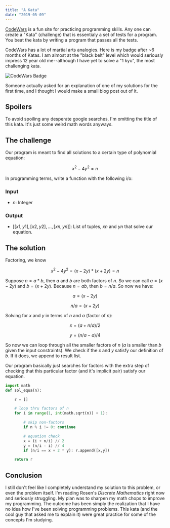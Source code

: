 ```yaml
---
title: "A Kata"
date: "2019-05-09"
---
```


[CodeWars](https://codewars.com) is a fun site for practicing programming skills. Any one can create a "Kata" (challenge) that is essentialy a set of tests for a program. You beat the kata by writing a program that passes all the tests.

CodeWars has a lot of martial arts analogies. Here is my badge after ~6 months of Katas. I am almost at the "black belt" level which would seriously impress 12 year old me--although I have yet to solve a "1 kyu", the most challenging kata.

![CodeWars Badge](https://www.codewars.com/users/jistjoalal/badges/large)

Someone actually asked for an explanation of one of my solutions for the first time, and I thought I would make a small blog post out of it.

## Spoilers

To avoid spoiling any desperate google searches, I'm omitting the title of this kata. It's just some weird math words anyways.

## The challenge

Our program is meant to find all solutions to a certain type of polynomial equation:

$$
x^2 - 4y^2 = n
$$

In programming terms, write a function with the following i/o:

### Input

- $n$: Integer

### Output

- $[[x1, y1], [x2, y2], ..., [xn, yn]]$: List of tuples, $xn$ and $yn$ that solve our equation.

## The solution

Factoring, we know

$$
x^2 - 4y^2 = (x - 2y) * (x + 2y) = n
$$

Suppose $n = a * b$, then $a$ and $b$ are both factors of $n$. So we can call $a = (x - 2y)$ and $b = (x + 2y)$. Because $n = ab$, then $b = n / a$. So now we have:

$$
a = (x - 2y)
$$

$$
n / a = (x + 2y)
$$

Solving for $x$ and $y$ in terms of $n$ and $a$ (factor of $n$):

$$
x = (a + n / a) / 2
$$

$$
y = (n / a - a) / 4
$$

So now we can loop through all the smaller factors of $n$ ($a$ is smaller than $b$ given the input constraints). We check if the $x$ and $y$ satisfy our definition of $b$. If it does, we append to result list.

Our program basically just searches for factors with the extra step of checking that this particular factor (and it's implicit pair) satisfy our equation.

```py
import math
def sol_equa(n):

    r = []

    # loop thru factors of n
    for i in range(1, int(math.sqrt(n)) + 1):

        # skip non-factors
        if n % i != 0: continue

        # equation check
        x = (i + n/i) // 2
        y = (n/i - i) // 4
        if (n/i == x + 2 * y): r.append([x,y])

    return r
```

## Conclusion

I still don't feel like I completely understand my solution to this problem, or even the problem itself. I'm reading Rosen's _Discrete Mathematics_ right now and seriously struggling. My plan was to sharpen my math chops to improve my programming. The outcome has been simply the realization that I have no idea how I've been solving programming problems. This kata (and the cool guy that asked me to explain it) were great practice for some of the concepts I'm studying.

